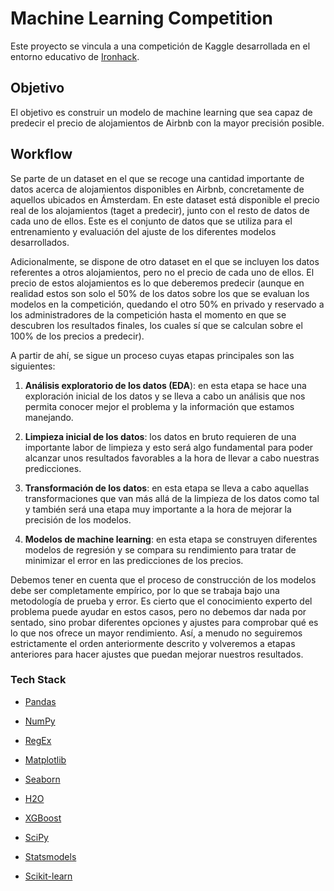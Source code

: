 # Machine Learning Competition

Este proyecto se vincula a una competición de Kaggle desarrollada en el entorno educativo de [Ironhack](https://www.ironhack.com/en).


## Objetivo

El objetivo es construir un modelo de machine learning que sea capaz de predecir el precio de alojamientos de Airbnb con la mayor precisión posible.

## Workflow

Se parte de un dataset en el que se recoge una cantidad importante de datos acerca de alojamientos disponibles en Airbnb, concretamente de aquellos ubicados en Ámsterdam. En este dataset está disponible el precio real de los alojamientos (taget a predecir), junto con el resto de datos de cada uno de ellos. Este es el conjunto de datos que se utiliza para el entrenamiento y evaluación del ajuste de los diferentes modelos desarrollados.

Adicionalmente, se dispone de otro dataset en el que se incluyen los datos referentes a otros alojamientos, pero no el precio de cada uno de ellos. El precio de estos alojamientos es lo que deberemos predecir (aunque en realidad estos son solo el 50% de los datos sobre los que se evaluan los modelos en la competición, quedando el otro 50% en privado y reservado a los administradores de la competición hasta el momento en que se descubren los resultados finales, los cuales sí que se calculan sobre el 100% de los precios a predecir).

A partir de ahí, se sigue un proceso cuyas etapas principales son las siguientes:

1. **Análisis exploratorio de los datos (EDA**): en esta etapa se hace una exploración inicial de los datos y se lleva a cabo un análisis que nos permita conocer mejor el problema y la información que estamos manejando. 

2. **Limpieza inicial de los datos**: los datos en bruto requieren de una importante labor de limpieza y esto será algo fundamental para poder alcanzar unos resultados favorables a la hora de llevar a cabo nuestras predicciones.

3. **Transformación de los datos**: en esta etapa se lleva a cabo aquellas transformaciones que van más allá de la limpieza de los datos como tal y también será una etapa muy importante a la hora de mejorar la precisión de los modelos.

4. **Modelos de machine learning**: en esta etapa se construyen diferentes modelos de regresión y se compara su rendimiento para tratar de minimizar el error en las predicciones de los precios.

Debemos tener en cuenta que el proceso de construcción de los modelos debe ser completamente empírico, por lo que se trabaja bajo una metodología de prueba y error. Es cierto que el conocimiento experto del problema puede ayudar en estos casos, pero no debemos dar nada por sentado, sino probar diferentes opciones y ajustes para comprobar qué es lo que nos ofrece un mayor rendimiento. Así, a menudo no seguiremos estrictamente el orden anteriormente descrito y volveremos a etapas anteriores para hacer ajustes que puedan mejorar nuestros resultados.


### Tech Stack

- [Pandas](https://pandas.pydata.org/)

- [NumPy](https://numpy.org/)

- [RegEx](https://docs.python.org/3/library/re.html)

- [Matplotlib](https://matplotlib.org/)

- [Seaborn](https://seaborn.pydata.org/)

- [H2O](https://docs.h2o.ai/h2o/latest-stable/h2o-py/docs/intro.html)

- [XGBoost](https://xgboost.readthedocs.io/en/stable/#)

- [SciPy](https://scipy.org/)

- [Statsmodels](https://www.statsmodels.org/stable/index.html)

- [Scikit-learn](https://scikit-learn.org/stable/)




